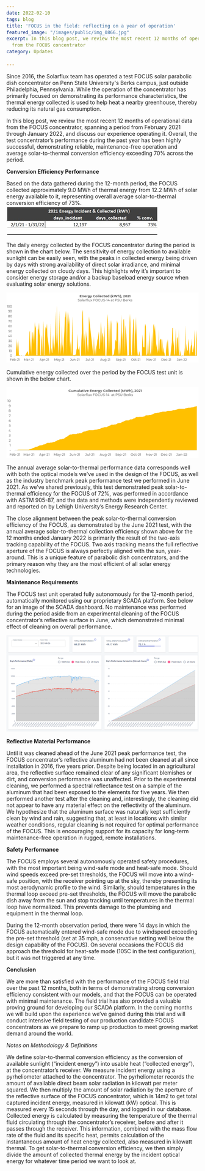 ```yaml
---
date: 2022-02-10
tags: blog
title: 'FOCUS in the field: reflecting on a year of operation'
featured_image: "/images/public/img_0866.jpg"
excerpt: In this blog post, we review the most recent 12 months of operational data
  from the FOCUS concentrator
category: Updates

---
```

Since 2016, the Solarflux team has operated a test FOCUS solar parabolic dish concentrator on Penn State University's Berks campus, just outside Philadelphia, Pennsylvania. While the operation of the concentrator has primarily focused on demonstrating its performance characteristics, the thermal energy collected is used to help heat a nearby greenhouse, thereby reducing its natural gas consumption.

In this blog post, we review the most recent 12 months of operational data from the FOCUS concentrator, spanning a period from February 2021 through January 2022, and discuss our experience operating it. Overall, the test concentrator’s performance during the past year has been highly successful, demonstrating reliable, maintenance-free operation and average solar-to-thermal conversion efficiency exceeding 70% across the period.

**Conversion Efficiency Performance**

Based on the data gathered during the 12-month period, the FOCUS collected approximately 9.0 MWh of thermal energy from 12.2 MWh of solar energy available to it, representing overall average solar-to-thermal conversion efficiency of 73%.![](/images/public/picture1.jpg)

The daily energy collected by the FOCUS concentrator during the period is shown in the chart below. The sensitivity of energy collection to available sunlight can be easily seen, with the peaks in collected energy being driven by days with strong availability of direct solar irradiance, and minimal energy collected on cloudy days. This highlights why it’s important to consider energy storage and/or a backup baseload energy source when evaluating solar energy solutions.

![](/images/public/picture2.png)

Cumulative energy collected over the period by the FOCUS test unit is shown in the below chart.

![](/images/public/picture3.png)

The annual average solar-to-thermal performance data corresponds well with both the optical models we've used in the design of the FOCUS, as well as the industry benchmark peak performance test we performed in June 2021. As we’ve shared previously, this test demonstrated peak solar-to-thermal efficiency for the FOCUS of 72%, was performed in accordance with ASTM 905-87, and the data and methods were independently reviewed and reported on by Lehigh University’s Energy Research Center.

The close alignment between the peak solar-to-thermal conversion efficiency of the FOCUS, as demonstrated by the June 2021 test, with the annual average solar-to-thermal collection efficiency shown above for the 12 months ended January 2022 is primarily the result of the two-axis tracking capability of the FOCUS. Two axis tracking means the full reflective aperture of the FOCUS is always perfectly aligned with the sun, year-around. This is a unique feature of parabolic dish concentrators, and the primary reason why they are the most efficient of all solar energy technologies.

**Maintenance Requirements**

The FOCUS test unit operated fully autonomously for the 12-month period, automatically monitored using our proprietary SCADA platform. See below for an image of the SCADA dashboard. No maintenance was performed during the period aside from an experimental cleaning of the FOCUS concentrator’s reflective surface in June, which demonstrated minimal effect of cleaning on overall performance.

![](/images/public/picture4.png)

**Reflective Material Performance**

Until it was cleaned ahead of the June 2021 peak performance test, the FOCUS concentrator’s reflective aluminum had not been cleaned at all since installation in 2016, five years prior. Despite being located in an agricultural area, the reflective surface remained clear of any significant blemishes or dirt, and conversion performance was unaffected. Prior to the experimental cleaning, we performed a spectral reflectance test on a sample of the aluminum that had been exposed to the elements for five years. We then performed another test after the cleaning and, interestingly, the cleaning did not appear to have any material effect on the reflectivity of the aluminum. We hypothesize that the aluminum surface was naturally kept sufficiently clean by wind and rain, suggesting that, at least in locations with similar weather conditions, regular cleaning is not required for optimal performance of the FOCUS. This is encouraging support for its capacity for long-term maintenance-free operation in rugged, remote installations.

**Safety Performance**

The FOCUS employs several autonomously operated safety procedures, with the most important being wind-safe mode and heat-safe mode. Should wind speeds exceed pre-set thresholds, the FOCUS will move into a wind-safe position, with the receiver pointing up at the sky, thereby presenting its most aerodynamic profile to the wind. Similarly, should temperatures in the thermal loop exceed pre-set thresholds, the FOCUS will move the parabolic dish away from the sun and stop tracking until temperatures in the thermal loop have normalized. This prevents damage to the plumbing and equipment in the thermal loop.

During the 12-month observation period, there were 14 days in which the FOCUS automatically entered wind-safe mode due to windspeed exceeding the pre-set threshold (set at 35 mph, a conservative setting well below the design capability of the FOCUS). On several occasions the FOCUS did approach the threshold for heat-safe mode (105C in the test configuration), but it was not triggered at any time.

**Conclusion**

We are more than satisfied with the performance of the FOCUS field trial over the past 12 months, both in terms of demonstrating strong conversion efficiency consistent with our models, and that the FOCUS can be operated with minimal maintenance. The field trial has also provided a valuable proving ground for developing our SCADA platform. In the coming months we will build upon the experience we’ve gained during this trial and will conduct intensive field testing of our production candidate FOCUS concentrators as we prepare to ramp up production to meet growing market demand around the world.

_Notes on Methodology & Definitions_

We define solar-to-thermal conversion efficiency as the conversion of available sunlight (“incident energy”) into usable heat (“collected energy”), at the concentrator’s receiver. We measure incident energy using a pyrheliometer attached to the concentrator. The pyrheliometer records the amount of available direct beam solar radiation in kilowatt per meter squared. We then multiply the amount of solar radiation by the aperture of the reflective surface of the FOCUS concentrator, which is 14m2 to get total captured incident energy, measured in kilowatt (kW) optical. This is measured every 15 seconds through the day, and logged in our database. Collected energy is calculated by measuring the temperature of the thermal fluid circulating through the concentrator’s receiver, before and after it passes through the receiver. This information, combined with the mass flow rate of the fluid and its specific heat, permits calculation of the instantaneous amount of heat energy collected, also measured in kilowatt thermal. To get solar-to-thermal conversion efficiency, we then simply divide the amount of collected thermal energy by the incident optical energy for whatever time period we want to look at.